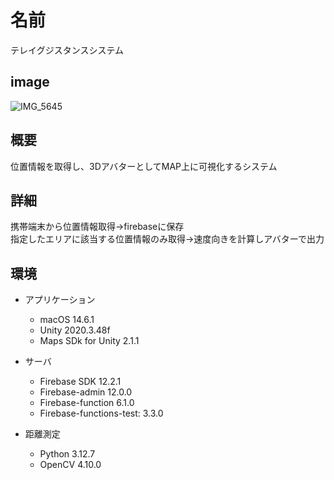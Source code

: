 # 名前
テレイグジスタンスシステム

## image
![IMG_5645](https://github.com/user-attachments/assets/ffacb648-230c-4b93-8927-735847fe2bf7)


## 概要
位置情報を取得し、3DアバターとしてMAP上に可視化するシステム

## 詳細
携帯端末から位置情報取得→firebaseに保存<br>
指定したエリアに該当する位置情報のみ取得→速度向きを計算しアバターで出力

## 環境
* アプリケーション
  * macOS 14.6.1
  * Unity 2020.3.48f
  * Maps SDk for Unity 2.1.1

* サーバ
  * Firebase SDK 12.2.1
  * Firebase-admin 12.0.0
  * Firebase-function 6.1.0
  * Firebase-functions-test: 3.3.0
  
* 距離測定
  * Python 3.12.7
  * OpenCV 4.10.0

